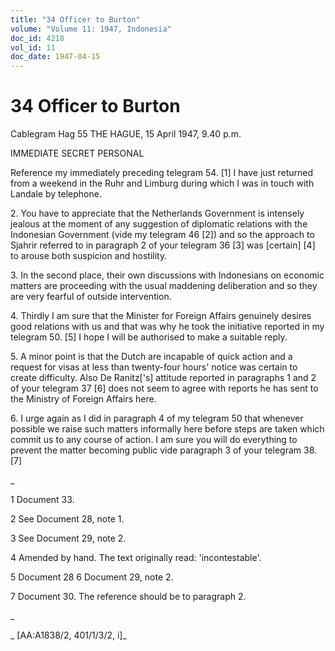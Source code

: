 ```yaml
---
title: "34 Officer to Burton"
volume: "Volume 11: 1947, Indonesia"
doc_id: 4218
vol_id: 11
doc_date: 1947-04-15
---
```


# 34 Officer to Burton

Cablegram Hag 55 THE HAGUE, 15 April 1947, 9.40 p.m.

IMMEDIATE SECRET PERSONAL

Reference my immediately preceding telegram 54. [1] I have just returned from a weekend in the Ruhr and Limburg during which I was in touch with Landale by telephone.

2\. You have to appreciate that the Netherlands Government is intensely jealous at the moment of any suggestion of diplomatic relations with the Indonesian Government (vide my telegram 46 [2]) and so the approach to Sjahrir referred to in paragraph 2 of your telegram 36 [3] was [certain] [4] to arouse both suspicion and hostility.

3\. In the second place, their own discussions with Indonesians on economic matters are proceeding with the usual maddening deliberation and so they are very fearful of outside intervention.

4\. Thirdly I am sure that the Minister for Foreign Affairs genuinely desires good relations with us and that was why he took the initiative reported in my telegram 50. [5] I hope I will be authorised to make a suitable reply.

5\. A minor point is that the Dutch are incapable of quick action and a request for visas at less than twenty-four hours' notice was certain to create difficulty. Also De Ranitz['s] attitude reported in paragraphs 1 and 2 of your telegram 37 [6] does not seem to agree with reports he has sent to the Ministry of Foreign Affairs here.

6\. I urge again as I did in paragraph 4 of my telegram 50 that whenever possible we raise such matters informally here before steps are taken which commit us to any course of action. I am sure you will do everything to prevent the matter becoming public vide paragraph 3 of your telegram 38. [7]

_

1 Document 33.

2 See Document 28, note 1.

3 See Document 29, note 2.

4 Amended by hand. The text originally read: 'incontestable'.

5 Document 28 6 Document 29, note 2.

7 Document 30. The reference should be to paragraph 2.

_

_ [AA:A1838/2, 401/1/3/2, i]_
